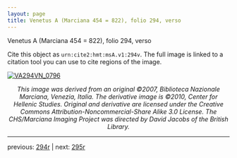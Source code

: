 ```yaml
---
layout: page
title: Venetus A (Marciana 454 = 822), folio 294, verso
---
```


Venetus A (Marciana 454 = 822), folio 294, verso

Cite this object as `urn:cite2:hmt:msA.v1:294v`.  The full image is linked to a citation tool you can use to cite regions of the image.

[![VA294VN_0796](http://www.homermultitext.org/iipsrv?IIIF=/project/homer/pyramidal/deepzoom/hmt/vaimg/2017a/VA294VN_0796.tif/full/800,/0/default.jpg)](http://www.homermultitext.org/ict2/?urn=urn:cite2:hmt:vaimg.2017a:VA294VN_0796) 

<p style="text-align: center; font-style: italic;">This image was derived from an original ©2007, Biblioteca Nazionale Marciana, Venezia, Italia. The derivative image is ©2010, Center for Hellenic Studies. Original and derivative are licensed under the Creative Commons Attribution-Noncommercial-Share Alike 3.0 License. The CHS/Marciana Imaging Project was directed by David Jacobs of the British Library.</p>

---

previous: [294r](../294r/) | next: [295r](../295r/)